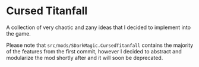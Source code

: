 # Cursed Titanfall
A collection of very chaotic and zany ideas that I decided to implement into the game.

Please note that `src/mods/SDarkMagic.CursedTitanfall` contains the majority of the features from the first commit, however I decided to abstract and modularize the mod shortly after and it will soon be deprecated.
